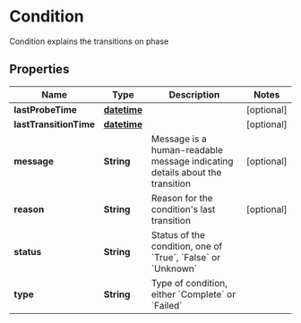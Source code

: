 

# Condition

Condition explains the transitions on phase
## Properties

Name | Type | Description | Notes
------------ | ------------- | ------------- | -------------
**lastProbeTime** | [**datetime**](V1Time.md) |  |  [optional]
**lastTransitionTime** | [**datetime**](V1Time.md) |  |  [optional]
**message** | **String** | Message is a human-readable message indicating details about the transition |  [optional]
**reason** | **String** | Reason for the condition&#39;s last transition |  [optional]
**status** | **String** | Status of the condition, one of &#x60;True&#x60;, &#x60;False&#x60; or &#x60;Unknown&#x60; | 
**type** | **String** | Type of condition, either &#x60;Complete&#x60; or &#x60;Failed&#x60; | 



